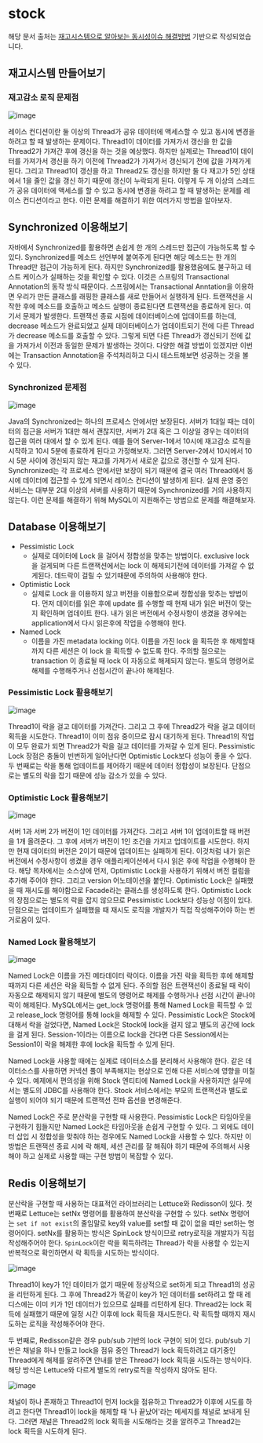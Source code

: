 # stock
해당 문서 출처는 [재고시스템으로 알아보는 동시성이슈 해결방법](https://www.inflearn.com/course/%EB%8F%99%EC%8B%9C%EC%84%B1%EC%9D%B4%EC%8A%88-%EC%9E%AC%EA%B3%A0%EC%8B%9C%EC%8A%A4%ED%85%9C) 기반으로 작성되었습니다. 

## 재고시스템 만들어보기
### 재고감소 로직 문제점
![image](https://github.com/haeyonghahn/stock/assets/31242766/f4b93643-e012-4a8e-b975-e91875dfdd3a)

레이스 컨디션이란 둘 이상의 Thread가 공유 데이터에 액세스할 수 있고 동시에 변경을 하려고 할 때 발생하는 문제이다. Thread1이 데이터를 가져가서 갱신을 한 값을 Thread2가 가져간 후에 갱신을 하는 것을 예상했다. 
하지만 실제로는 Thread1이 데이터를 가져가서 갱신을 하기 이전에 Thread2가 가져가서 갱신되기 전에 값을 가져가게 된다. 그리고 Thread1이 갱신을 하고 Thread2도 갱신을 하지만 둘 다 재고가 5인 상태에서 1을 줄인 값을 갱신
하기 때문에 갱신이 누락되게 된다. 이렇게 두 개 이상의 스레드가 공유 데이터에 액세스를 할 수 있고 동시에 변경을 하려고 할 때 발생하는 문제를 레이스 컨디션이라고 한다. 이런 문제를 해결하기 위한 여러가지 방법을 알아보자.

## Synchronized 이용해보기
자바에서 Synchronized를 활용하면 손쉽게 한 개의 스레드만 접근이 가능하도록 할 수 있다. Synchronized를 메소드 선언부에 붙여주게 된다면 해당 메소드는 한 개의 Thread만 접근이 가능하게 된다. 하지만 Synchronized를 활용했음에도 불구하고 테스트 케이스가 실패하는 것을 확인할 수 있다. 이것은 스프링의 Transactional Annotation의 동작 방식 때문이다. 스프링에서는 Transactional Anntation을 이용하면 우리가 만든 클래스를 래핑한 클래스를 새로 만들어서 실행하게 된다. 트랜잭션을 시작한 후에 메소드를 호출하고 메소드 실행이 종료된다면 트랜잭션을 종료하게 된다. 여기서 문제가 발생한다. 트랜잭션 종료 시점에 데이터베이스에 업데이트를 하는데, decrease 메소드가 완료되었고 실제 데이터베이스가 업데이트되기 전에 다른 Thread가 decrease 메소드를 호출할 수 있다. 그렇게 되면 다른 Thread가 갱신되기 전에 값을 가져가서 이전과 동일한 문제가 발생하는 것이다. 다양한 해결 방법이 있겠지만 이번에는 Transaction Annotation을 주석처리하고 다시 테스트해보면 성공하는 것을 볼 수 있다.

### Synchronized 문제점
![image](https://github.com/haeyonghahn/stock/assets/31242766/d6184b51-9d49-40a4-9f20-12ffdbad16c2)

Java의 Synchronized는 하나의 프로세스 안에서만 보장된다. 서버가 1대일 때는 데이터의 접근을 서버가 1대만 해서 괜찮지만, 서버가 2대 혹은 그 이상일 경우는 데이터의 접근을 여러 대에서 할 수 있게 된다. 예를 들어 Server-1에서 10시에 재고감소 로직을 시작하고 10시 5분에 종료하게 된다고 가정해보자. 그러면 Server-2에서 10시에서 10시 5분 사이에 갱신되지 않는 재고를 가져가서 새로운 값으로 갱신할 수 있게 된다. Synchronized는 각 프로세스 안에서만 보장이 되기 때문에 결국 여러 Thread에서 동시에 데이터에 접근할 수 있게 되면서 레이스 컨디션이 발생하게 된다. 실제 운영 중인 서비스는 대부분 2대 이상의 서버를 사용하기 때문에 Synchronized를 거의 사용하지 않는다. 이런 문제를 해결하기 위해 MySQL이 지원해주는 방법으로 문제를 해결해보자.

## Database 이용해보기
- Pessimistic Lock
  - 실제로 데이터에 Lock 을 걸어서 정합성을 맞추는 방법이다. exclusive lock 을 걸게되며 다른 트랜잭션에서는 lock 이 해제되기전에 데이터를 가져갈 수 없게된다. 데드락이 걸릴 수 있기때문에 주의하여 사용해야 한다.
- Optimistic Lock
  - 실제로 Lock 을 이용하지 않고 버전을 이용함으로써 정합성을 맞추는 방법이다. 먼저 데이터를 읽은 후에 update 를 수행할 때 현재 내가 읽은 버전이 맞는지 확인하며 업데이트 한다. 내가 읽은 버전에서 수정사항이 생겼을 경우에는 application에서 다시 읽은후에 작업을 수행해야 한다.
- Named Lock
  - 이름을 가진 metadata locking 이다. 이름을 가진 lock 을 획득한 후 해제할때까지 다른 세션은 이 lock 을 획득할 수 없도록 한다. 주의할 점으로는 transaction 이 종료될 때 lock 이 자동으로 해제되지 않는다. 별도의 명령어로 해제를 수행해주거나 선점시간이 끝나야 해제된다.

### Pessimistic Lock 활용해보기
![image](https://github.com/haeyonghahn/stock/assets/31242766/4a06b688-d19c-4ee6-b2c1-55bb9a5349b5)

Thread1이 락을 걸고 데이터를 가져간다. 그리고 그 후에 Thread2가 락을 걸고 데이터 획득을 시도한다. Thread1이 이미 점유 중이므로 잠시 대기하게 된다. Thread1의 작업이 모두 완료가 되면 Thread2가 락을 걸고 데이터를 가져갈 수 있게 된다. Pessimistic Lock 장점은 충돌이 빈번하게 일어난다면 Optimistic Lock보다 성능이 좋을 수 있다. 두 번째로는 락을 통해 업데이트를 제어하기 때문에 데이터 정합성이 보장된다. 단점으로는 별도의 락을 잡기 때문에 성능 감소가 있을 수 있다.

### Optimistic Lock 활용해보기
![image](https://github.com/haeyonghahn/stock/assets/31242766/4415e41f-dae0-4e16-bdeb-54945d105f19)

서버 1과 서버 2가 버전이 1인 데이터를 가져간다. 그리고 서버 1이 업데이트할 때 버전을 1개 올려준다. 그 후에 서버가 버전이 1인 조건을 가지고 업데이트를 시도한다. 하지만 현재 데이터의 버전은 2이기 때문에 업데이트는 실패하게 된다. 이것처럼 내가 읽은 버전에서 수정사항이 생겼을 경우 애플리케이션에서 다시 읽은 후에 작업을 수행해야 한다. 해당 목차에서는 소스상에 먼저, Optimistic Lock을 사용하기 위해서 버전 컬럼을 추가해 주어야 한다. 그리고 version 어노테이션을 붙인다. Optimistic Lock은 실패했을 때 재시도를 해야함으로 Facade라는 클래스를 생성하도록 한다. Optimistic Lock의 장점으로는 별도의 락을 잡지 않으므로 Pessimistic Lock보다 성능상 이점이 있다. 단점으로는 업데이트가 실패했을 때 재시도 로직을 개발자가 직접 작성해주어야 하는 번거로움이 있다.

### Named Lock 활용해보기
![image](https://github.com/haeyonghahn/stock/assets/31242766/45353049-3d1e-473e-bc42-c82290bbe86b)

Named Lock은 이름을 가진 메타데이터 락이다. 이름을 가진 락을 획득한 후에 해제할 때까지 다른 세션은 락을 획득할 수 없게 된다. 주의할 점은 트랜잭션이 종료될 때 락이 자동으로 해제되지 않기 때문에 별도의 명령어로 해제를 수행하거나 선점 시간이 끝나야 락이 해제된다. MySQL에서는 get_lock 명령어를 통해 Named Lock을 획득할 수 있고 release_lock 명령어를 통해 lock을 해제할 수 있다. Pessimistic Lock은 Stock에 대해서 락을 걸었다면, Named Lock은 Stock에 lock을 걸지 않고 별도의 공간에 lock을 걸게 된다. Session-1이라는 이름으로 lock을 건다면 다른 Session에서는 Session1이 락을 해제한 후에 lock을 획득할 수 있게 된다. 

Named Lock을 사용할 때에는 실제로 데이터소스를 분리해서 사용해야 한다. 같은 데이터소스를 사용하면 커넥션 풀이 부족해지는 현상으로 인해 다른 서비스에 영향을 미칠 수 있다. 예제에서 편의성을 위해 Stock 엔티티에 Named Lock을 사용하지만 실무에서는 별도의 JDBC를 사용해야 한다. Stock 서비스에서는 부모의 트랜잭션과 별도로 실행이 되어야 되기 때문에 트랜잭션 전파 옵션을 변경해준다. 

Named Lock은 주로 분산락을 구현할 때 사용한다. Pessimistic Lock은 타임아웃을 구현하기 힘들지만 Named Lock은 타임아웃을 손쉽게 구현할 수 있다. 그 외에도 데이터 삽입 시 정합성을 맞춰야 하는 경우에도 Named Lock을 사용할 수 있다. 하지만 이 방법은 트랜잭션 종료 시에 락 해제, 세션 관리를 잘 해줘야 하기 때문에 주의해서 사용해야 하고 실제로 사용할 때는 구현 방법이 복잡할 수 있다.

## Redis 이용해보기
분산락을 구현할 때 사용하는 대표적인 라이브러리는 Lettuce와 Redisson이 있다. 첫 번째로 Lettuce는 setNx 명령어를 활용하여 분산락을 구현할 수 있다. setNx 명령어는 `set if not exist`의 줄임말로 key와 value를 set할 때 값이 없을 때만 set하는 명령어이다. setNx를 활용하는 방식은 SpinLock 방식이므로 retry로직을 개발자가 직접 작성해주어야 한다. `SpinLock`이란 락을 획득하려는 Thread가 락을 사용할 수 있는지 반복적으로 확인하면서 락 획득을 시도하는 방식이다. 

![image](https://github.com/haeyonghahn/stock/assets/31242766/f37a5368-92f3-4ca8-b67c-52da59f43218)

Thread1이 key가 1인 데이터가 없기 때문에 정상적으로 set하게 되고 Thread1의 성공을 리턴하게 된다. 그 후에 Thread2가 똑같이 key가 1인 데이터를 set하려고 할 때 레디스에는 이미 키가 1인 데이터가 있으므로 실패를 리턴하게 된다. Thread2는 lock 획득에 실패했기 때문에 일정 시간 이후에 lock 획득을 재시도한다. 락 획득할 때까지 재시도하는 로직을 작성해주어야 한다. 

두 번째로, Redisson같은 경우 pub/sub 기반의 lock 구현이 되어 있다. pub/sub 기반은 채널을 하나 만들고 lock을 점유 중인 Thread가 lock 획득하려고 대기중인 Thread에게 해제를 알려주면 안내를 받은 Thread가 lock 획득을 시도하는 방식이다. 해당 방식은 Lettuce와 다르게 별도의 retry로직을 작성하지 않아도 된다. 

![image](https://github.com/haeyonghahn/stock/assets/31242766/4335b45e-14a3-4e35-b28e-dee229dcc5ed)

채널이 하나 존재하고 Thread1이 먼저 lock을 점유하고 Thread2가 이후에 시도를 하려고 한다면 Thread1이 lock을 해제할 때 '나 끝났어'라는 메세지를 채널로 보내게 된다. 그러면 채널은 Thread2의 lock 획득을 시도해라는 것을 알려주고 Thread2는 lock 획득을 시도하게 된다.
